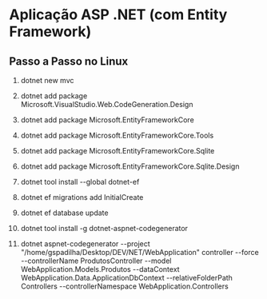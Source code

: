 # Aplicação ASP .NET (com Entity Framework)

## Passo a Passo no Linux
1. dotnet new mvc

1. dotnet add package Microsoft.VisualStudio.Web.CodeGeneration.Design

1. dotnet add package Microsoft.EntityFrameworkCore

1. dotnet add package Microsoft.EntityFrameworkCore.Tools

1. dotnet add package Microsoft.EntityFrameworkCore.Sqlite

1. dotnet add package Microsoft.EntityFrameworkCore.Sqlite.Design

1. dotnet tool install --global dotnet-ef

1. dotnet ef migrations add InitialCreate 

1. dotnet ef database update

1. dotnet tool install -g dotnet-aspnet-codegenerator

1. dotnet aspnet-codegenerator --project "/home/gspadilha/Desktop/DEV/NET/WebApplication" controller --force --controllerName ProdutosController --model WebApplication.Models.Produtos --dataContext WebApplication.Data.ApplicationDbContext --relativeFolderPath Controllers --controllerNamespace WebApplication.Controllers
